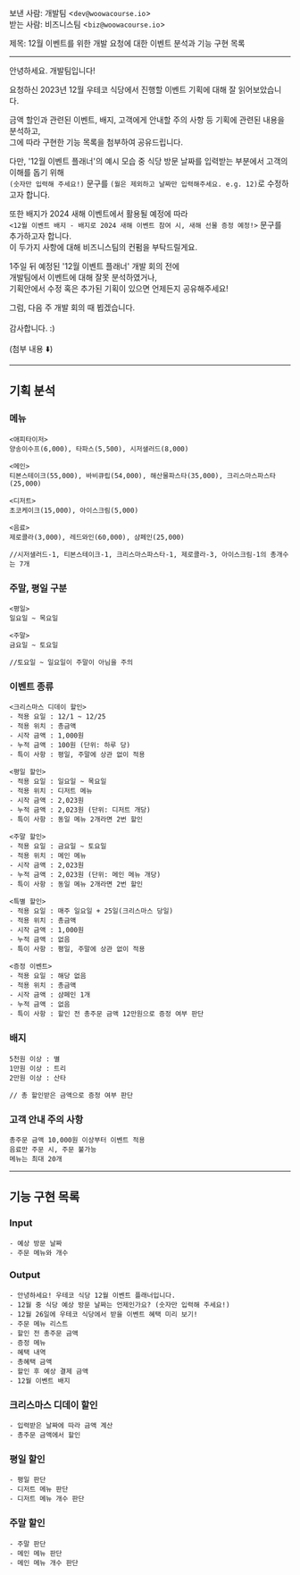 보낸 사람: 개발팀 <`dev@woowacourse.io`>
<br>
받는 사람: 비즈니스팀 <`biz@woowacourse.io`>

제목:  12월 이벤트를 위한 개발 요청에 대한 이벤트 분석과 기능 구현 목록
***
안녕하세요. 개발팀입니다!

요청하신 2023년 12월 우테코 식당에서 진행할 이벤트 기획에 대해 잘 읽어보았습니다.

금액 할인과 관련된 이벤트, 배지, 고객에게 안내할 주의 사항 등 기획에 관련된 내용을 분석하고,<br>
그에 따라 구현한 기능 목록을 첨부하여 공유드립니다.

다만, '12월 이벤트 플래너'의 예시 모습 중 식당 방문 날짜를 입력받는 부분에서 고객의 이해를 돕기 위해 <br>
`(숫자만 입력해 주세요!)` 문구를 `(월은 제외하고 날짜만 입력해주세요. e.g. 12)`로 수정하고자 합니다.<br>

또한 배지가 2024 새해 이벤트에서 활용될 예정에 따라<br>
`<12월 이벤트 배지 - 배지로 2024 새해 이벤트 참여 시, 새해 선물 증정 예정!>` 문구를 추가하고자 합니다.<br>
이 두가지 사항에 대해 비즈니스팀의 컨펌을 부탁드릴게요.

1주일 뒤 예정된 '12월 이벤트 플래너' 개발 회의 전에<br> 
개발팀에서 이벤트에 대해 잘못 분석하였거나,<br>
기획안에서 수정 혹은 추가된 기획이 있으면 언제든지 공유해주세요!

그럼, 다음 주 개발 회의 때 뵙겠습니다.<br>
<br>
감사합니다. :)<br>
<br>
(첨부 내용 ⬇️)
***


## 기획 분석
### 메뉴
```
<애피타이저>
양송이수프(6,000), 타파스(5,500), 시저샐러드(8,000)

<메인>
티본스테이크(55,000), 바비큐립(54,000), 해산물파스타(35,000), 크리스마스파스타(25,000)

<디저트>
초코케이크(15,000), 아이스크림(5,000)

<음료>
제로콜라(3,000), 레드와인(60,000), 샴페인(25,000)

//시저샐러드-1, 티본스테이크-1, 크리스마스파스타-1, 제로콜라-3, 아이스크림-1의 총개수는 7개
```
### 주말, 평일 구분
```
<평일>
일요일 ~ 목요일

<주말>
금요일 ~ 토요일

//토요일 ~ 일요일이 주말이 아님을 주의
```
### 이벤트 종류
```
<크리스마스 디데이 할인>
- 적용 요일 : 12/1 ~ 12/25
- 적용 위치 : 총금액
- 시작 금액 : 1,000원
- 누적 금액 : 100원 (단위: 하루 당)
- 특이 사항 : 평일, 주말에 상관 없이 적용

<평일 할인>
- 적용 요일 : 일요일 ~ 목요일
- 적용 위치 : 디저트 메뉴
- 시작 금액 : 2,023원
- 누적 금액 : 2,023원 (단위: 디저트 개당)
- 특이 사항 : 동일 메뉴 2개라면 2번 할인

<주말 할인>
- 적용 요일 : 금요일 ~ 토요일
- 적용 위치 : 메인 메뉴
- 시작 금액 : 2,023원
- 누적 금액 : 2,023원 (단위: 메인 메뉴 개당)
- 특이 사항 : 동일 메뉴 2개라면 2번 할인

<특별 할인>
- 적용 요일 : 매주 일요일 + 25일(크리스마스 당일)
- 적용 위치 : 총금액
- 시작 금액 : 1,000원
- 누적 금액 : 없음
- 특이 사항 : 평일, 주말에 상관 없이 적용

<증정 이벤트>
- 적용 요일 : 해당 없음
- 적용 위치 : 총금액
- 시작 금액 : 샴페인 1개
- 누적 금액 : 없음
- 특이 사항 : 할인 전 총주문 금액 12만원으로 증정 여부 판단
```
### 배지
```
5천원 이상 : 별
1만원 이상 : 트리
2만원 이상 : 산타

// 총 할인받은 금액으로 증정 여부 판단
```
### 고객 안내 주의 사항
```
총주문 금액 10,000원 이상부터 이벤트 적용
음료만 주문 시, 주문 불가능
메뉴는 최대 20개
```
***
## 기능 구현 목록
### Input
```
- 예상 방문 날짜
- 주문 메뉴와 개수
```
### Output
```
- 안녕하세요! 우테코 식당 12월 이벤트 플래너입니다.
- 12월 중 식당 예상 방문 날짜는 언제인가요? (숫자만 입력해 주세요!)
- 12월 26일에 우테코 식당에서 받을 이벤트 혜택 미리 보기!
- 주문 메뉴 리스트
- 할인 전 총주문 금액
- 증정 메뉴
- 혜택 내역
- 총혜택 금액
- 할인 후 예상 결제 금액
- 12월 이벤트 배지
```
### 크리스마스 디데이 할인
```
- 입력받은 날짜에 따라 금액 계산
- 총주문 금액에서 할인
```
### 평일 할인
```
- 평일 판단
- 디저트 메뉴 판단
- 디저트 메뉴 개수 판단
```
### 주말 할인
```
- 주말 판단
- 메인 메뉴 판단
- 메인 메뉴 개수 판단
```
